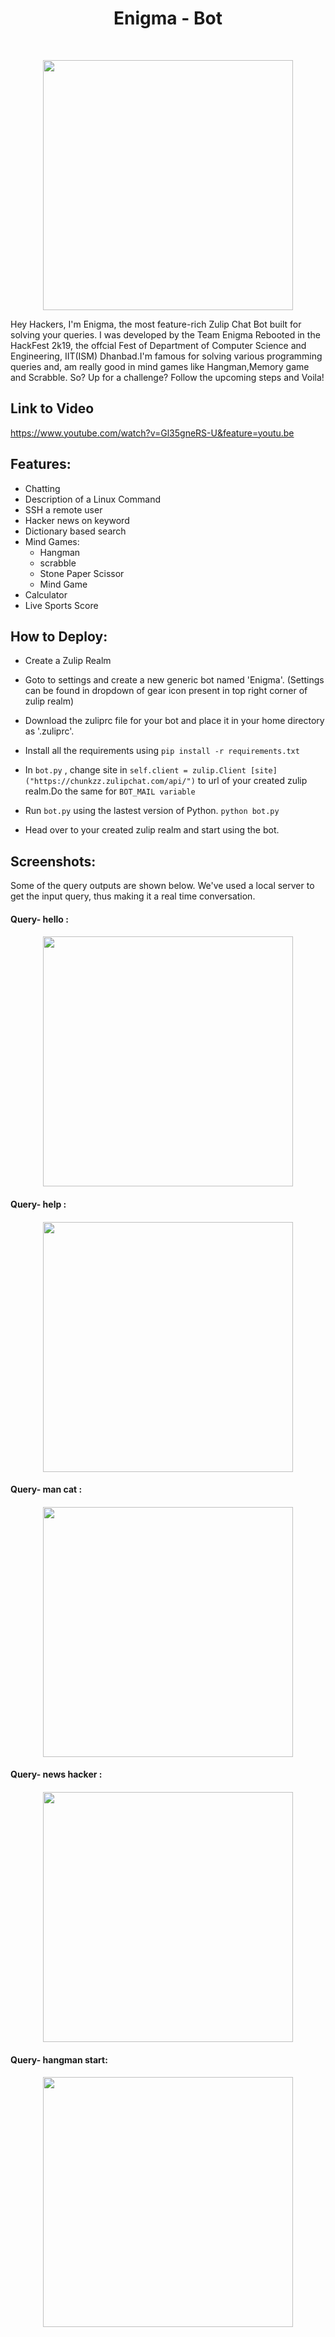 <h1 align="center"> Enigma - Bot </h1> <br>
<p align="center">
<img src = "https://github.com/gauravpandey1998/enigmaBot/blob/master/enigma.jpg" height="400px"/>
</p>
Hey Hackers, I'm Enigma, the most feature-rich Zulip Chat Bot built for solving your queries. I was developed by the Team Enigma Rebooted in the HackFest 2k19, the offcial Fest of Department of Computer Science and Engineering, IIT(ISM) Dhanbad.I'm famous for solving various programming queries and, am really good in mind games like Hangman,Memory game and Scrabble.
So? Up for a challenge? Follow the upcoming steps and Voila!

## Link to Video
https://www.youtube.com/watch?v=Gl35gneRS-U&feature=youtu.be

## Features:
   * Chatting
   * Description of a Linux Command
   * SSH a remote user
   * Hacker news on keyword
   * Dictionary based search
   * Mind Games:
     * Hangman
     * scrabble
     * Stone Paper Scissor
     * Mind Game
   * Calculator
   * Live Sports Score
   
## How to Deploy:
   * Create a Zulip Realm
   
   * Goto to settings and create a new generic bot named 'Enigma'. (Settings can be found in dropdown of gear icon present in top right corner of zulip realm)
   
   * Download the zuliprc file for your bot and place it in your home directory as '.zuliprc'.
   
   * Install all the requirements using ``` pip install -r requirements.txt ```
   
   * In ```bot.py``` , change site in ```self.client = zulip.Client [site]("https://chunkzz.zulipchat.com/api/")``` to url of your created zulip realm.Do the same for ```BOT_MAIL variable```
   
   * Run ```bot.py``` using the lastest version of Python. ``` python bot.py ```
   
   * Head over to your created zulip realm and start using the bot.
   
## Screenshots:
Some of the query outputs are shown below. We've used a local server to get the input query, thus making it a real time conversation.
<h4>Query- hello :<h4>
<p align="center">
<img src = "https://github.com/gauravpandey1998/enigmaBot/blob/master/hello.png" height="400px"/>
</p>
<h4>Query- help :<h4>
<p align="center">
<img src = "https://github.com/gauravpandey1998/enigmaBot/blob/master/help.png" height="400px"/>
</p>
<h4>Query- man cat :<h4>
<p align="center">
<img src = "https://github.com/gauravpandey1998/enigmaBot/blob/master/mancat.png" height="400px"/>
</p>
<h4>Query- news hacker :<h4>
<p align="center">
<img src = "https://github.com/gauravpandey1998/enigmaBot/blob/master/hackernews.png" height="400px"/>
</p>
<h4>Query- hangman start:<h4>
<p align="center">
<img src = "https://github.com/gauravpandey1998/enigmaBot/blob/master/hangman.png" height="400px"/>
</p>
